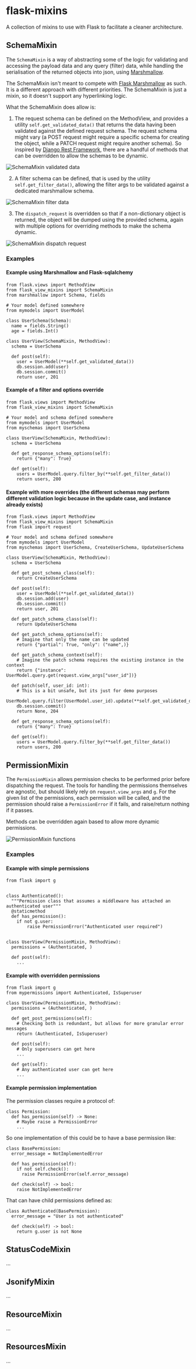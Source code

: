 # flask-mixins
A collection of mixins to use with Flask to facilitate a cleaner architecture.

## SchemaMixin
The `SchemaMixin` is a way of abstracting some of the logic for validating and accessing the payload data and any query (filter) data, while handling the serialisation of the returned objects into json, using [Marshmallow](https://github.com/marshmallow-code/marshmallow).

The SchemaMixin isn't meant to compete with [Flask Marshmallow](https://flask-marshmallow.readthedocs.io/en/latest/) as such. It is a different approach with different priorities. The SchemaMixin is just a mixin, so it doesn't support any hyperlinking logic.

What the SchemaMixin does allow is:
1) The request schema can be defined on the MethodView, and provides a utility `self.get_validated_data()` that returns the data having been validated against the defined request schema. The request schema might vary (a POST request might require a specific schema for creating the object, while a PATCH request might require another schema). So inspired by [Django Rest Framework](https://www.django-rest-framework.org/), there are a handful of methods that can be overridden to allow the schemas to be dynamic.

![SchemaMixin validated data](./docs/diagrams/schema-mixins-validated-data.png)

2) A filter schema can be defined, that is used by the utility `self.get_filter_data()`, allowing the filter args to be validated against a dedicated marshmallow schema.

![SchemaMixin filter data](./docs/diagrams/schema-mixins-filter-data.png)

3) The `dispatch_request` is overridden so that if a non-dictionary object is returned, the object will be dumped using the provided schema, again with multiple options for overriding methods to make the schema dynamic.

![SchemaMixin dispatch request](./docs/diagrams/schema-mixins-dispatch.png)


### Examples
#### Example using Marshmallow and Flask-sqlalchemy
```
from flask.views import MethodView
from flask_view_mixins import SchemaMixin
from marshmallow import Schema, fields

# Your model defined somewhere
from mymodels import UserModel

class UserSchema(Schema):
  name = fields.String()
  age = fields.Int()

class UserView(SchemaMixin, MethodView):
  schema = UserSchema

  def post(self):
    user = UserModel(**self.get_validated_data())
    db.session.add(user)
    db.session.commit()
    return user, 201
```
#### Example of a filter and options override
```
from flask.views import MethodView
from flask_view_mixins import SchemaMixin

# Your model and schema defined somewhere
from mymodels import UserModel
from myschemas import UserSchema

class UserView(SchemaMixin, MethodView):
  schema = UserSchema

  def get_response_schema_options(self):
    return {"many": True}

  def get(self):
    users = UserModel.query.filter_by(**self.get_filter_data())
    return users, 200
```
#### Example with more overrides (the different schemas may perform different validation logic because in the update case, and instance already exists)
```
from flask.views import MethodView
from flask_view_mixins import SchemaMixin
from flask import request

# Your model and schema defined somewhere
from mymodels import UserModel
from myschemas import UserSchema, CreateUserSchema, UpdateUserSchema

class UserView(SchemaMixin, MethodView):
  schema = UserSchema

  def get_post_schema_class(self):
    return CreateUserSchema

  def post(self):
    user = UserModel(**self.get_validated_data())
    db.session.add(user)
    db.session.commit()
    return user, 201

  def get_patch_schema_class(self):
    return UpdateUserSchema

  def get_patch_schema_options(self):
    # Imagine that only the name can be updated
    return {"partial": True, "only": ("name",)}

  def get_patch_schema_context(self):
    # Imagine the patch schema requires the existing instance in the context
    return {"instance": UserModel.query.get(request.view_args["user_id"])}

  def patch(self, user_id: int):
    # This is a bit unsafe, but its just for demo purposes
    UserModel.query.filter(UserModel.user_id).update(**self.get_validated_data())
    db.session.commit()
    return None, 204

  def get_response_schema_options(self):
    return {"many": True}

  def get(self):
    users = UserModel.query.filter_by(**self.get_filter_data())
    return users, 200
```

## PermissionMixin
The `PermissionMixin` allows permission checks to be performed prior before dispatching the request. The tools for handling the permissions themselves are agnostic, but should likely rely on `request.view_args` and `g`. For the given list of the permissions, each permission will be called, and the permission should raise a `PermissionError` if it fails, and raise/return nothing if it passes.

Methods can be overridden again based to allow more dynamic permissions.

![PermissionMixin functions](./docs/diagrams/permissions-mixins.png)

### Examples
#### Example with simple permissions
```
from flask import g


class Authenticated():
  """Permission class that assumes a middleware has attached an authenticated user"""
  @staticmethod
  def has_permission():
    if not g.user:
        raise PermissionError("Authenticated user required")


class UserView(PermissionMixin, MethodView):
  permissions = (Authenticated, )

  def post(self):
    ...

```

#### Example with overridden permissions
```
from flask import g
from mypermissions import Authenticated, IsSuperuser

class UserView(PermissionMixin, MethodView):
  permissions = (Authenticated, )

  def get_post_permissions(self):
    # Checking both is redundant, but allows for more granular error messages
    return (Authenticated, IsSuperuser)

  def post(self):
    # Only superusers can get here
    ...

  def get(self):
    # Any authenticated user can get here
    ...

```

#### Example permission implementation
The permission classes require a protocol of:
```
class Permission:
  def has_permission(self) -> None:
    # Maybe raise a PermissionError
    ...
```
So one implementation of this could be to have a base permission like:
```
class BasePermission:
  error_message = NotImplementedError

  def has_permission(self):
    if not self.check():
      raise PermissionError(self.error_message)

  def check(self) -> bool:
    raise NotImplementedError
```
That can have child permissions defined as:
```
class Authenticated(BasePermission):
  error_message = "User is not authenticated"

  def check(self) -> bool:
    return g.user is not None
```

## StatusCodeMixin
...

## JsonifyMixin
...

## ResourceMixin
...

## ResourcesMixin
...
